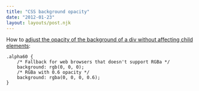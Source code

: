 ```yaml
---
title: "CSS background opacity"
date: "2012-01-23"
layout: layouts/post.njk
---
```


How to
[adjust the opacity of the background of a div without affecting child elements](http://robertnyman.com/2010/01/11/css-background-transparency-without-affecting-child-elements-through-rgba-and-filters/):

```
.alpha60 {
    /* Fallback for web browsers that doesn't support RGBa */
    background: rgb(0, 0, 0);
    /* RGBa with 0.6 opacity */
    background: rgba(0, 0, 0, 0.6);
}
```
